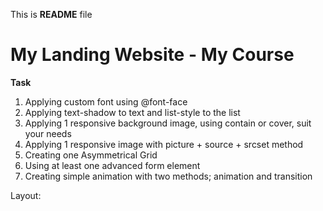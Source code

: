 This is **README** file

# My Landing Website - My Course

**Task**
1. Applying custom font using @font-face
2. Applying text-shadow to text and list-style to the list
3. Applying 1 responsive background image, using contain or cover, suit your needs
4. Applying 1 responsive image with picture + source + srcset method
5. Creating one Asymmetrical Grid
6. Using at least one advanced form element
7. Creating simple animation with two methods; animation and transition

Layout: 
